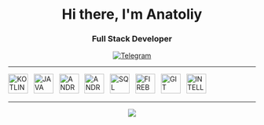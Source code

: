 <div id="header" align="center">
	<h1>Hi there, I'm Anatoliy</h1>
	<h3>Full Stack Developer</h3>
</div>
<div id="socials" align="center">
	<a href="anatoliy_ff">
		<img src="https://img.shields.io/badge/Telegram-blue?style=for-the-badge&logo=telegram&logoColor=white" alt="Telegram"/>
	</a>
</div>

---

<img src="https://cdn.jsdelivr.net/gh/devicons/devicon/icons/kotlin/kotlin-original.svg" title="KOTLIN" width="40" height="40"/>&nbsp;&nbsp;
<img src="https://cdn.jsdelivr.net/gh/devicons/devicon/icons/java/java-original-wordmark.svg" title="JAVA" width="40" height="40"/>&nbsp;&nbsp;
<img src="https://cdn.jsdelivr.net/gh/devicons/devicon/icons/android/android-original-wordmark.svg" title="ANDROID" width="40" height="40"/>&nbsp;&nbsp;
<img src="https://cdn.jsdelivr.net/gh/devicons/devicon/icons/androidstudio/androidstudio-plain-wordmark.svg" title="ANDROID STUDIO" width="40" height="40"/>&nbsp;&nbsp;
<img src="https://cdn.jsdelivr.net/gh/devicons/devicon/icons/sqlite/sqlite-original.svg" title="SQL LITE" width="40" height="40"/>&nbsp;&nbsp;
<img src="https://cdn.jsdelivr.net/gh/devicons/devicon/icons/firebase/firebase-plain-wordmark.svg" title="FIREBASE" width="40" height="40"/>&nbsp;&nbsp;
<img src="https://cdn.jsdelivr.net/gh/devicons/devicon/icons/git/git-plain-wordmark.svg" title="GIT" width="40" height="40"/>&nbsp;&nbsp;
<img src="https://cdn.jsdelivr.net/gh/devicons/devicon/icons/intellij/intellij-original.svg" title="INTELLIG IDEA" width="40" height="40"/>&nbsp;&nbsp;

---

<div id="stat" align="center">
	<img src="http://github-profile-summary-cards.vercel.app/api/cards/repos-per-language?username=FlickFun&theme=github_dark"/>
</div>
